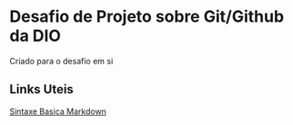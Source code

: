 # Desafio de Projeto sobre Git/Github da DIO
Criado para o desafio em si

## Links Uteis
[Sintaxe Basica Markdown](https://www.markdownguide.org/basic-syntax/)
